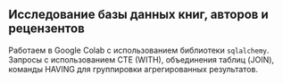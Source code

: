 ## Исследование базы данных книг, авторов и рецензентов
Работаем в Google Colab с использованием библиотеки `sqlalchemy`.
Запросы с использованием CTE (WITH), объединения таблиц (JOIN), команды HAVING для группировки агрегированных результатов.
